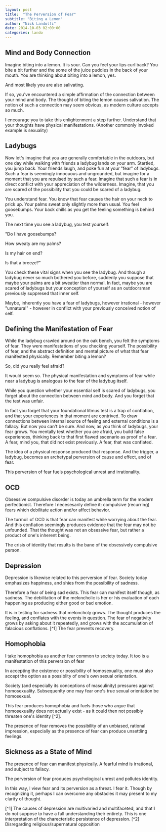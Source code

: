 ```yaml
---
layout: post
title:  "The Perversion of Fear"
subtitle: "Biting a Lemon"
author: "Nick Landolfi"
date: 2014-10-03 02:00:00
categories: lando
---
```


Mind and Body Connection
------------------------

Imagine biting into a lemon. It is sour. Can you feel your lips curl back? You bite a bit further and the some of the juice puddles in the back of your mouth. You are thinking about biting into a lemon, yes.

And most likely you are also salivating.

If so, you've encountered a simple affirmation of the connection between your mind and body. The thought of biting the lemon causes salivation. The notion of such a connection may seem obvious, as modern culture accepts so much.

I encourage you to take this enlightenment a step further. Understand that your thoughts have physical manifestations. (Another commonly invoked example is sexuality)

Ladybugs
--------

Now let's imagine that you are generally comfortable in the outdoors, but one day while walking with friends a ladybug lands on your arm. Startled, you jump back. Your friends laugh, and poke fun at your "fear" of ladybugs. Such a fear is seemingly innocuous and ungrounded, but imagine for a moment that you are repulsed by such a fear. Imagine that such a fear is in direct conflict with your appreciation of the wilderness. Imagine, that you are scared of the possibility that you could be scared of a ladybug.

You understand fear. You know that fear causes the hair on your neck to prick up. Your palms sweat only slightly more than usual. You feel goosebumps. Your back chills as you get the feeling something is behind you.

The next time you see a ladybug, you test yourself:

"Do I have goosebumps?

How sweaty are my palms?

Is my hair on end?

Is that a breeze?"

You check these vital signs when you see the ladybug. And though a ladybug never so much bothered you before, suddenly you suppose that maybe your palms are a bit sweatier than normal. In fact, maybe you are scared of ladybugs but your conception of yourself as an outdoorsman previously suppresed that inner self.

Maybe, inherently you have a fear of ladybugs, however irrational - however "unnatural" - however in conflict with your previously conceived notion of self.

Defining the Manifestation of Fear
---------------------------------

While the ladybug crawled around on the oak bench, you felt the symptoms of fear. They were manifestations of you checking yourself. The possibility of fear, and the abstract definition and mental picture of what that fear manifested physically. Remember biting a lemon?

So, did you really feel afraid?

It would seem so. The physical manifestation and symptoms of fear while near a ladybug is analogous to the fear of the ladybug itself.

While you question whether your essential self is scared of ladybugs, you forget about the connection between mind and body. And you forget that the test was unfair.

In fact you forget that your foundational litmus test is a trap of conflation, and that your experiences in that moment are contrived. To draw connections between internal source of feeling and external conditions is a fallacy. But now you can't be sure. And now, as you think of ladybugs, your fear grows. You mentally test whether you are afraid, you build false experiences, thinking back to that first flawed sscenario as proof of a fear. A fear, mind you, that did not exist previously. A fear, that was conflated.

The idea of a physical response produced that response. And the trigger, a ladybug, becomes an archetypal perversion of cause and effect, and of fear.

This perversion of fear fuels psychological unrest and irrationality.

OCD
---

Obsessive compulsive disorder is today an umbrella term for the modern perfectionist. Therefore I necesesarily define it:  compulsive (recurring) fears which debilitate action and/or affect behavior.

The turmoil of OCD is that fear can manifest while worrying about the fear. And this conflation seemingly produces evidence that the fear may not be unfounded. That the thought was not an obsessive fear, but rather a product of one's inherent being.

The crisis of identity that results is the bane of the obsessively compulsive person.

Depression
----------

Depression is likewise related to this perversion of fear. Society today emphasizes happiness, and shies from the possibility of sadness.

Therefore a fear of being sad exists. This fear can manifest itself though, as sadness. The debilitation of the meloncholic is her or his evaluation of each happening as producing either good or bad emotion.

It is in testing for sadness that meloncholy grows. The thought produces the feeling, and conflates with the events in question.  The fear of negativity grows by asking about it repeatedly, and grows with the accumulation of falacious conflations. [^1] The fear prevents recovery.

Homophobia
----------

I take homophobia as another fear common to society today. It too is a manifestation of this perversion of fear

In accepting the existence or possibility of homosexuality, one must also accept the option as a possiblity of one's own sexual orientation.

Society (and especially its conceptions of masculinity) pressures against homosexuality. Subsequenlty one may fear one's true sexual orientation be homosexual.

This fear produces homophobia and fuels those who argue that homosexuality does not actually exist - as it could then not possibly threaten one's identity [^2].

The presence of fear removes the possibility of an unbiased, rational impression, especially as the presence of fear can produce unsettling feelings.

Sickness as a State of Mind
---------------------------

The presence of fear can manifest physically. A fearful mind is irrational, and subject to fallacy.

The perversion of fear produces psychological unrest and pollutes identity.

In this way, I view fear and its perversion as a threat. I fear it. Though by recognizing it, perhaps I can overcome any obstacles it may present to my clarity of thought.

[^1] The causes of depression are multivaried and multifaceted, and that I do not suppose to have a full understanding their entirety. This is one interpretation of the charecteristic persistence of depression.
[^2] Disregarding religious/supernatural opposition

